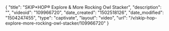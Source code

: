 {
    "title": "SKIP*HOP&reg; Explore &amp; More Rocking Owl Stacker",
    "description": "",
    "videoid": "109966720",
    "date_created": "1502518126",
    "date_modified": "1504247455",
    "type": "captivate",
    "layout": "video",
    "url": "\/v\/skip-hop-explore-more-rocking-owl-stacker\/109966720"
}